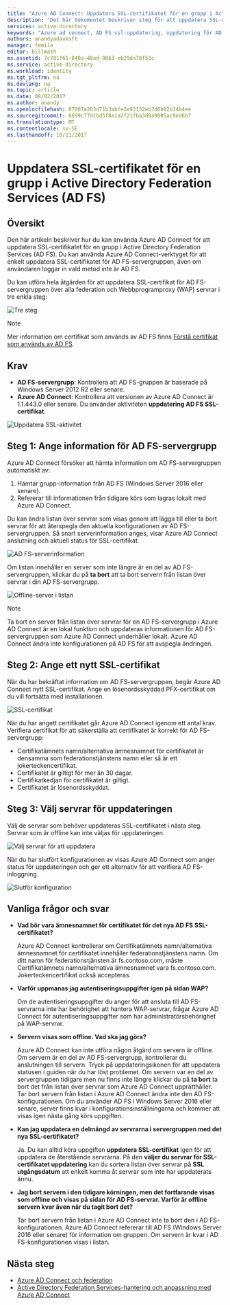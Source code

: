 ```yaml
---
title: "Azure AD Connect: Uppdatera SSL-certifikatet för en grupp i Active Directory Federation Services (AD FS) | Microsoft Docs"
description: "Det här dokumentet beskriver steg för att uppdatera SSL-certifikatet för en AD FS-servergrupp med hjälp av Azure AD Connect."
services: active-directory
keywords: "Azure ad connect, AD FS ssl-uppdatering, uppdatering för AD FS-certifikat, ändra AD FS-certifikat, nya AD FS-certifikat, adfs certifikat, uppdatera AD FS ssl-certifikat, uppdatera ssl-certifikat adfs, konfigurera AD FS ssl-certifikat, AD FS, ssl, certifikat, adfs-tjänsten certifikat för kommunikation, update-federation, konfigurera federation, aad-anslutning"
authors: anandyadavmsft
manager: femila
editor: billmath
ms.assetid: 7c781f61-848a-48ad-9863-eb29da78f53c
ms.service: active-directory
ms.workload: identity
ms.tgt_pltfrm: na
ms.devlang: na
ms.topic: article
ms.date: 08/02/2017
ms.author: anandy
ms.openlocfilehash: 87807a203d71b3abfe3e93132eb7d0b82b14b4ee
ms.sourcegitcommit: 6699c77dcbd5f8a1a2f21fba3d0a0005ac9ed6b7
ms.translationtype: MT
ms.contentlocale: sv-SE
ms.lasthandoff: 10/11/2017
---
```

# <a name="update-the-ssl-certificate-for-an-active-directory-federation-services-ad-fs-farm"></a>Uppdatera SSL-certifikatet för en grupp i Active Directory Federation Services (AD FS)

## <a name="overview"></a>Översikt
Den här artikeln beskriver hur du kan använda Azure AD Connect för att uppdatera SSL-certifikatet för en grupp i Active Directory Federation Services (AD FS). Du kan använda Azure AD Connect-verktyget för att enkelt uppdatera SSL-certifikatet för AD FS-servergruppen, även om användaren loggar in vald metod inte är AD FS.

Du kan utföra hela åtgärden för att uppdatera SSL-certifikat för AD FS-servergruppen över alla federation och Webbprogramproxy (WAP) servrar i tre enkla steg:

![Tre steg](./media/active-directory-aadconnectfed-ssl-update/threesteps.png)


>[!NOTE]
>Mer information om certifikat som används av AD FS finns [Förstå certifikat som används av AD FS](https://technet.microsoft.com/library/cc730660.aspx).

## <a name="prerequisites"></a>Krav

* **AD FS-servergrupp**: Kontrollera att AD FS-gruppen är baserade på Windows Server 2012 R2 eller senare.
* **Azure AD Connect**: Kontrollera att versionen av Azure AD Connect är 1.1.443.0 eller senare. Du använder aktiviteten **uppdatering AD FS SSL-certifikat**.

![Uppdatera SSL-aktivitet](./media/active-directory-aadconnectfed-ssl-update/updatessltask.png)

## <a name="step-1-provide-ad-fs-farm-information"></a>Steg 1: Ange information för AD FS-servergrupp

Azure AD Connect försöker att hämta information om AD FS-servergruppen automatiskt av:
1. Hämtar grupp-information från AD FS (Windows Server 2016 eller senare).
2. Refererar till informationen från tidigare körs som lagras lokalt med Azure AD Connect.

Du kan ändra listan över servrar som visas genom att lägga till eller ta bort servrar för att återspegla den aktuella konfigurationen av AD FS-servergruppen. Så snart serverinformation anges, visar Azure AD Connect anslutning och aktuell status för SSL-certifikat.

![AD FS-serverinformation](./media/active-directory-aadconnectfed-ssl-update/adfsserverinfo.png)

Om listan innehåller en server som inte längre är en del av AD FS-servergruppen, klickar du på **ta bort** att ta bort servern från listan över servrar i din AD FS-servergrupp.

![Offline-server i listan](./media/active-directory-aadconnectfed-ssl-update/offlineserverlist.png)

>[!NOTE]
> Ta bort en server från listan över servrar för en AD FS-servergrupp i Azure AD Connect är en lokal funktion och uppdateras informationen för AD FS-servergruppen som Azure AD Connect underhåller lokalt. Azure AD Connect ändra inte konfigurationen på AD FS för att avspegla ändringen.    

## <a name="step-2-provide-a-new-ssl-certificate"></a>Steg 2: Ange ett nytt SSL-certifikat

När du har bekräftat information om AD FS-servergruppen, begär Azure AD Connect nytt SSL-certifikat. Ange en lösenordsskyddad PFX-certifikat om du vill fortsätta med installationen.

![SSL-certifikat](./media/active-directory-aadconnectfed-ssl-update/certificate.png)

När du har angett certifikatet går Azure AD Connect igenom ett antal krav. Verifiera certifikat för att säkerställa att certifikatet är korrekt för AD FS-servergrupp:

-   Certifikatämnets namn/alternativa ämnesnamnet för certifikatet är densamma som federationstjänstens namn eller så är ett jokerteckencertifikat.
-   Certifikatet är giltigt för mer än 30 dagar.
-   Certifikatkedjan för certifikatet är giltigt.
-   Certifikatet är lösenordsskyddat.

## <a name="step-3-select-servers-for-the-update"></a>Steg 3: Välj servrar för uppdateringen

Välj de servrar som behöver uppdateras SSL-certifikatet i nästa steg. Servrar som är offline kan inte väljas för uppdateringen.

![Välj servrar för att uppdatera](./media/active-directory-aadconnectfed-ssl-update/selectservers.png)

När du har slutfört konfigurationen av visas Azure AD Connect som anger status för uppdateringen och ger ett alternativ för att verifiera AD FS-inloggning.

![Slutför konfiguration](./media/active-directory-aadconnectfed-ssl-update/configurecomplete.png)   

## <a name="faqs"></a>Vanliga frågor och svar

* **Vad bör vara ämnesnamnet för certifikatet för det nya AD FS SSL-certifikatet?**

    Azure AD Connect kontrollerar om Certifikatämnets namn/alternativa ämnesnamnet för certifikatet innehåller federationstjänstens namn. Om ditt namn för federationstjänsten är fs.contoso.com, måste Certifikatämnets namn/alternativa ämnesnamnet vara fs.contoso.com.  Jokerteckencertifikat också accepteras.

* **Varför uppmanas jag autentiseringsuppgifter igen på sidan WAP?**

    Om de autentiseringsuppgifter du anger för att ansluta till AD FS-servrarna inte har behörighet att hantera WAP-servrar, frågar Azure AD Connect för autentiseringsuppgifter som har administratörsbehörighet på WAP-servrar.

* **Servern visas som offline. Vad ska jag göra?**

    Azure AD Connect kan inte utföra någon åtgärd om servern är offline. Om servern är en del av AD FS-servergrupp, kontrollerar du anslutningen till servern. Tryck på uppdateringsikonen för att uppdatera statusen i guiden när du har löst problemet. Om servern var en del av servergruppen tidigare men nu finns inte längre klickar du på **ta bort** ta bort det från listan över servrar som Azure AD Connect upprätthåller. Tar bort servern från listan i Azure AD Connect ändra inte den AD FS-konfigurationen. Om du använder AD FS i Windows Server 2016 eller senare, server finns kvar i konfigurationsinställningarna och kommer att visas igen nästa gång körs uppgiften.

* **Kan jag uppdatera en delmängd av servrarna i servergruppen med det nya SSL-certifikatet?**

    Ja. Du kan alltid köra uppgiften **uppdatera SSL-certifikat** igen för att uppdatera de återstående servrarna. På den **väljer du servrar för SSL-certifikatet uppdatering** kan du sortera listan över servrar på **SSL utgångsdatum** att enkelt komma åt servrar som inte har uppdaterats ännu.

* **Jag bort servern i den tidigare körningen, men det fortfarande visas som offline och visas på sidan för AD FS-servrar. Varför är offline servern kvar även när du tagit bort det?**

    Tar bort servern från listan i Azure AD Connect inte ta bort den i AD FS-konfigurationen. Azure AD Connect refererar till AD FS (Windows Server 2016 eller senare) för information om gruppen. Om servern är kvar i AD FS-konfigurationen visas i listan.  

## <a name="next-steps"></a>Nästa steg

- [Azure AD Connect och federation](active-directory-aadconnectfed-whatis.md)
- [Active Directory Federation Services-hantering och anpassning med Azure AD Connect](active-directory-aadconnect-federation-management.md)
